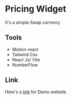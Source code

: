 # Pricing Widget

It's a simple Swap currency 
## Tools

- Motion-react
- Tailwind Css
- React Js/ Vite
- NumberFlow

## Link

Here's a [link]() for Demo website
